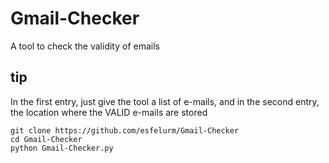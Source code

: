 # Gmail-Checker
A tool to check the validity of emails 


## tip

In the first entry, just give the tool a list of e-mails, and in the second entry, the location where the VALID e-mails are stored 

```
git clone https://github.com/esfelurm/Gmail-Checker
cd Gmail-Checker
python Gmail-Checker.py
```
